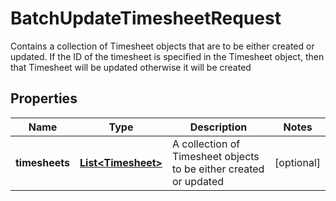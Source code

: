 

# BatchUpdateTimesheetRequest

Contains a collection of Timesheet objects that are to be either created or updated.  If the ID of the timesheet is specified in the Timesheet object, then that Timesheet will be updated otherwise it will be created
## Properties

Name | Type | Description | Notes
------------ | ------------- | ------------- | -------------
**timesheets** | [**List&lt;Timesheet&gt;**](Timesheet.md) | A collection of Timesheet objects to be either created or updated |  [optional]



